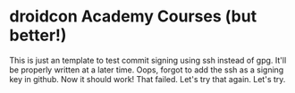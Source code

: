 # droidcon Academy Courses (but better!)

This is just an template to test commit signing using ssh instead of gpg. It'll be properly written at a later time.
Oops, forgot to add the ssh as a signing key in github. Now it should work! That failed. Let's try that again. Let's try.
